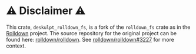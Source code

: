 # ⚠️ Disclaimer ⚠️

This crate, `deskulpt_rolldown_fs`, is a fork of the `rolldown_fs` crate as in the [Rolldown](https://rolldown.rs/) project. The source repository for the original project can be found here: [rolldown/rolldown](https://github.com/rolldown/rolldown/). See [rolldown/rolldown#3227](https://github.com/rolldown/rolldown/issues/3227) for more context.
